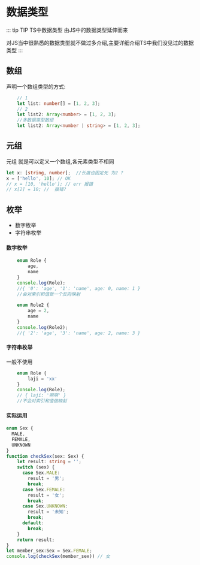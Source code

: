 # 数据类型

::: tip TIP
TS中数据类型 由JS中的数据类型延伸而来

对JS当中很熟悉的数据类型就不做过多介绍,主要详细介绍TS中我们没见过的数据类型
:::

<!-- * 如果变量声明的时候没给定数据类型,那么该变量的数据类型以赋值 值的数据类型为主,不赋值 为any -->

## 数组

声明一个数组类型的方式:
``` ts
    // 1
    let list: number[] = [1, 2, 3];
    // 2
    let list2: Array<number> = [1, 2, 3];
    //多数据类型数组
    let list2: Array<number | string> = [1, 2, 3];

```

## 元组

元组  就是可以定义一个数组,各元素类型不相同
``` ts 
let x: [string, number];  //长度也固定死 为2 ?
x = ['hello', 10]; // OK
// x = [10, 'hello']; // err 报错
// x[2] = 10; //  报错?

```

## 枚举
* 数字枚举 
* 字符串枚举 

#### 数字枚举
``` ts
    enum Role {
        age,
        name
    }
    console.log(Role);
    //{ '0': 'age', '1': 'name', age: 0, name: 1 }
    //会对索引和值做一个反向映射
    
    enum Role2 {
        age = 2,
        name
    }
    console.log(Role2);
    //{ '2': 'age', '3': 'name', age: 2, name: 3 }
```
#### 字符串枚举
一般不使用
``` ts
    enum Role {
        laji = 'xx'
    }
    console.log(Role);
    // { laji: '啊啊' }
    //不会对索引和值做映射
```
#### 实际运用
``` ts
enum Sex {
  MALE,
  FEMALE,
  UNKNOWN
}
function checkSex(sex: Sex) {
    let result: string = '';
    switch (sex) {
      case Sex.MALE:
        result = '男';
        break;
      case Sex.FEMALE:
        result = '女';
        break;
      case Sex.UNKNOWN:
        result = '未知';
        break;
      default:
        break;
    }
    return result;
}
let member_sex:Sex = Sex.FEMALE;
console.log(checkSex(member_sex)) // 女

```
